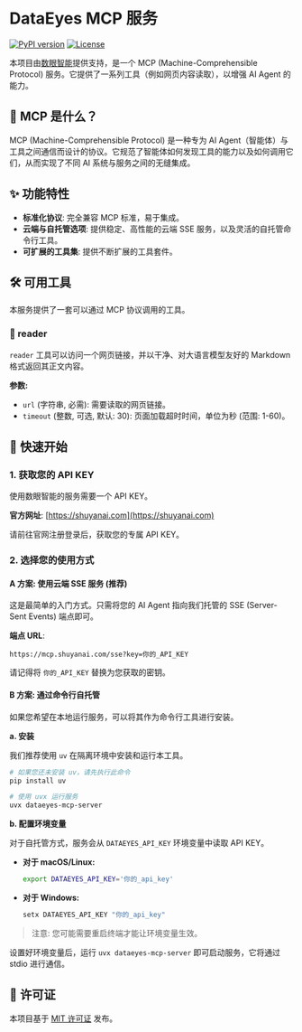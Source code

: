 # DataEyes MCP 服务

[![PyPI version](https://img.shields.io/pypi/v/dataeyes-mcp-server.svg)](https://pypi.org/project/dataeyes-mcp-server/)
[![License](https://img.shields.io/badge/license-MIT-blue.svg)](LICENSE)

本项目由[数眼智能](https://shuyanai.com)提供支持，是一个 MCP (Machine-Comprehensible Protocol) 服务。它提供了一系列工具（例如网页内容读取），以增强 AI Agent 的能力。

## 🤔 MCP 是什么？

MCP (Machine-Comprehensible Protocol) 是一种专为 AI Agent（智能体）与工具之间通信而设计的协议。它规范了智能体如何发现工具的能力以及如何调用它们，从而实现了不同 AI 系统与服务之间的无缝集成。

## ✨ 功能特性

- **标准化协议**: 完全兼容 MCP 标准，易于集成。
- **云端与自托管选项**: 提供稳定、高性能的云端 SSE 服务，以及灵活的自托管命令行工具。
- **可扩展的工具集**: 提供不断扩展的工具套件。

## 🛠️ 可用工具

本服务提供了一套可以通过 MCP 协议调用的工具。

### 📖 reader

`reader` 工具可以访问一个网页链接，并以干净、对大语言模型友好的 Markdown 格式返回其正文内容。

**参数:**

- `url` (字符串, 必需): 需要读取的网页链接。
- `timeout` (整数, 可选, 默认: 30): 页面加载超时时间，单位为秒 (范围: 1-60)。

## 🚀 快速开始

### 1. 获取您的 API KEY

使用数眼智能的服务需要一个 API KEY。

**官方网址**: [https://shuyanai.com](https://shuyanai.com)

请前往官网注册登录后，获取您的专属 API KEY。

### 2. 选择您的使用方式

#### A 方案: 使用云端 SSE 服务 (推荐)

这是最简单的入门方式。只需将您的 AI Agent 指向我们托管的 SSE (Server-Sent Events) 端点即可。

**端点 URL**:
```
https://mcp.shuyanai.com/sse?key=你的_API_KEY
```
请记得将 `你的_API_KEY` 替换为您获取的密钥。

#### B 方案: 通过命令行自托管

如果您希望在本地运行服务，可以将其作为命令行工具进行安装。

**a. 安装**

我们推荐使用 `uv` 在隔离环境中安装和运行本工具。

```bash
# 如果您还未安装 uv，请先执行此命令
pip install uv

# 使用 uvx 运行服务
uvx dataeyes-mcp-server
```

**b. 配置环境变量**

对于自托管方式，服务会从 `DATAEYES_API_KEY` 环境变量中读取 API KEY。

- **对于 macOS/Linux:**
  ```bash
  export DATAEYES_API_KEY='你的_api_key'
  ```
- **对于 Windows:**
  ```powershell
  setx DATAEYES_API_KEY "你的_api_key"
  ```
> 注意: 您可能需要重启终端才能让环境变量生效。

设置好环境变量后，运行 `uvx dataeyes-mcp-server` 即可启动服务，它将通过 stdio 进行通信。

## 📄 许可证

本项目基于 [MIT 许可证](LICENSE) 发布。
